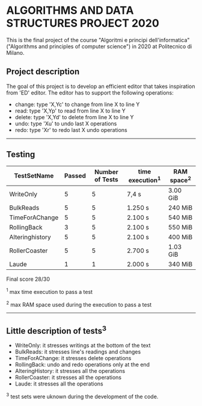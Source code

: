 # ALGORITHMS AND DATA STRUCTURES PROJECT 2020

This is the final project of the course "Algoritmi e principi dell'informatica" ("Algorithms and principles of computer science") in 2020 at Politecnico di Milano.

## Project description

The goal of this project is to develop an efficient editor that takes inspiration from 'ED' editor.
The editor has to support the following operations:
- change: type 'X,Yc' to change from line X to line Y
- read: type 'X,Yp' to read from line X to line Y
- delete: type 'X,Yd' to delete from line X to line Y
- undo: type 'Xu' to undo last X operations
- redo: type 'Xr' to redo last X undo operations

---

## Testing

| TestSetName | Passed | Number of Tests | time execution<sup>1</sup> | RAM space<sup>2</sup>|
| ----------- | ----------- | ----------- | ----------- | ----------- |
| WriteOnly | 5 | 5 | 7,4 s | 3.00 GiB |
| BulkReads | 5 | 5 | 1.250 s | 240 MiB |
| TimeForAChange | 5 | 5 | 2.100 s | 540 MiB |
| RollingBack | 3 | 5 | 2.100 s | 550 MiB |
| Alteringhistory | 5 | 5 | 2.100 s | 400 MiB |
| RollerCoaster | 5 | 5 | 2.700 s | 1.03 GiB |
| Laude | 1 | 1 | 2.000 s | 340 MiB |

Final score 28/30

<sup>1</sup> max time execution to pass a test

<sup>2</sup> max RAM space used during the execution to pass a test

---

## Little description of tests<sup>3</sup>
- WriteOnly: it stresses writings at the bottom of the text
- BulkReads: it stresses line's readings and changes
- TimeForAChange: it stresses delete operations
- RollingBack: undo and redo operations only at the end
- AlteringHistory: it stresses all the operations
- RollerCoaster: it stresses all the operations
- Laude: it stresses all the operations

<sup>3</sup>  test sets were uknown during the development of the code. 
